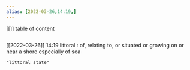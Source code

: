 ```yaml
---
alias: [2022-03-26,14:19,]
---
```

[[]]
table of content
```toc
```

[[2022-03-26]] 14:19
littoral : of, relating to, or situated or growing on or near a shore especially of sea
```query
"littoral state"
```